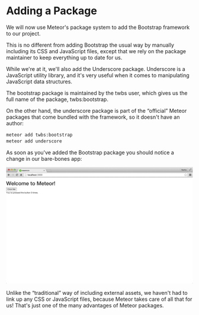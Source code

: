 # Adding a Package

We will now use Meteor's package system to add the Bootstrap framework to our project.

This is no different from adding Bootstrap the usual way by manually including its CSS and JavaScript files, except that we rely on the package maintainer to keep everything up to date for us.

While we're at it, we'll also add the Underscore package. Underscore is a JavaScript utility library, and it's very useful when it comes to manipulating JavaScript data structures.

The bootstrap package is maintained by the twbs user, which gives us the full name of the package, twbs:bootstrap.

On the other hand, the underscore package is part of the “official” Meteor packages that come bundled with the framework, so it doesn't have an author:

```bash
meteor add twbs:bootstrap
meteor add underscore
```

As soon as you've added the Bootstrap package you should notice a change in our bare-bones app:

![adding a package screenshot](/meteor/adding_a_package_screenshot.png)

Unlike the “traditional” way of including external assets, we haven't had to link up any CSS or JavaScript files, because Meteor takes care of all that for us! That's just one of the many advantages of Meteor packages.

